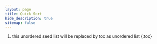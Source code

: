 ```yaml
---
layout: page
title: Quick Sort
hide_description: true
sitemap: false
---
```

1. this unordered seed list will be replaced by toc as unordered list
{:toc}